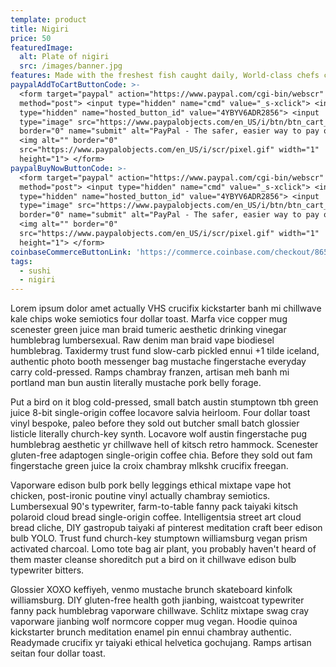 ```yaml
---
template: product
title: Nigiri
price: 50
featuredImage:
  alt: Plate of nigiri
  src: /images/banner.jpg
features: Made with the freshest fish caught daily, World-class chefs carve each slice by hand
paypalAddToCartButtonCode: >-
  <form target="paypal" action="https://www.paypal.com/cgi-bin/webscr"
  method="post"> <input type="hidden" name="cmd" value="_s-xclick"> <input
  type="hidden" name="hosted_button_id" value="4YBYV6ADR2856"> <input
  type="image" src="https://www.paypalobjects.com/en_US/i/btn/btn_cart_LG.gif"
  border="0" name="submit" alt="PayPal - The safer, easier way to pay online!">
  <img alt="" border="0"
  src="https://www.paypalobjects.com/en_US/i/scr/pixel.gif" width="1"
  height="1"> </form>
paypalBuyNowButtonCode: >-
  <form target="paypal" action="https://www.paypal.com/cgi-bin/webscr"
  method="post"> <input type="hidden" name="cmd" value="_s-xclick"> <input
  type="hidden" name="hosted_button_id" value="4YBYV6ADR2856"> <input
  type="image" src="https://www.paypalobjects.com/en_US/i/btn/btn_cart_LG.gif"
  border="0" name="submit" alt="PayPal - The safer, easier way to pay online!">
  <img alt="" border="0"
  src="https://www.paypalobjects.com/en_US/i/scr/pixel.gif" width="1"
  height="1"> </form>
coinbaseCommerceButtonLink: 'https://commerce.coinbase.com/checkout/865a40de-ad2a-46eb-bb3b-165fd25d6e7e'
tags:
  - sushi
  - nigiri
---
```

Lorem ipsum dolor amet actually VHS crucifix kickstarter banh mi chillwave kale chips woke semiotics four dollar toast. Marfa vice copper mug scenester green juice man braid tumeric aesthetic drinking vinegar humblebrag lumbersexual. Raw denim man braid vape biodiesel humblebrag. Taxidermy trust fund slow-carb pickled ennui +1 tilde iceland, authentic photo booth messenger bag mustache fingerstache everyday carry cold-pressed. Ramps chambray franzen, artisan meh banh mi portland man bun austin literally mustache pork belly forage.

Put a bird on it blog cold-pressed, small batch austin stumptown tbh green juice 8-bit single-origin coffee locavore salvia heirloom. Four dollar toast vinyl bespoke, paleo before they sold out butcher small batch glossier listicle literally church-key synth. Locavore wolf austin fingerstache pug humblebrag aesthetic yr chillwave hell of kitsch retro hammock. Scenester gluten-free adaptogen single-origin coffee chia. Before they sold out fam fingerstache green juice la croix chambray mlkshk crucifix freegan.

Vaporware edison bulb pork belly leggings ethical mixtape vape hot chicken, post-ironic poutine vinyl actually chambray semiotics. Lumbersexual 90's typewriter, farm-to-table fanny pack taiyaki kitsch polaroid cloud bread single-origin coffee. Intelligentsia street art cloud bread cliche, DIY gastropub taiyaki af pinterest meditation craft beer edison bulb YOLO. Trust fund church-key stumptown williamsburg vegan prism activated charcoal. Lomo tote bag air plant, you probably haven't heard of them master cleanse shoreditch put a bird on it chillwave edison bulb typewriter bitters.

Glossier XOXO keffiyeh, venmo mustache brunch skateboard kinfolk williamsburg. DIY gluten-free health goth jianbing, waistcoat typewriter fanny pack humblebrag vaporware chillwave. Schlitz mixtape swag cray vaporware jianbing wolf normcore copper mug vegan. Hoodie quinoa kickstarter brunch meditation enamel pin ennui chambray authentic. Readymade crucifix yr taiyaki ethical helvetica gochujang. Ramps artisan seitan four dollar toast.
